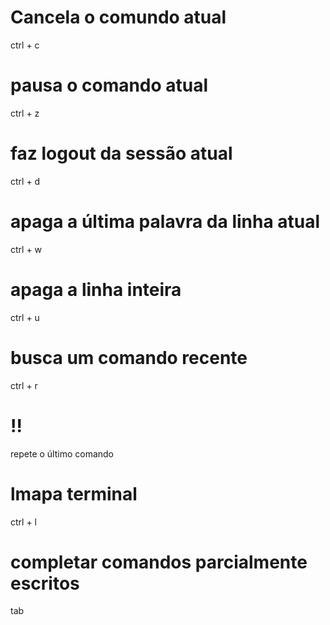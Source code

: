 # Cancela o comundo atual

ctrl + c

# pausa o comando atual

ctrl + z

# faz logout da sessão atual

ctrl + d

# apaga a última palavra da linha atual

ctrl + w

# apaga a linha inteira

ctrl + u

# busca um comando recente 

ctrl + r

# !!

repete o último comando

# lmapa terminal 

ctrl + l

# completar comandos parcialmente escritos

tab
